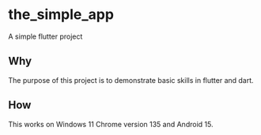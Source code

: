# the_simple_app

A simple flutter project

## Why

The purpose of this project is to demonstrate basic skills in flutter and dart.

## How

This works on Windows 11 Chrome version 135 and Android 15.